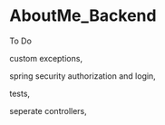 # AboutMe_Backend
To Do

custom exceptions,

spring security authorization and login,

tests,

seperate controllers,

